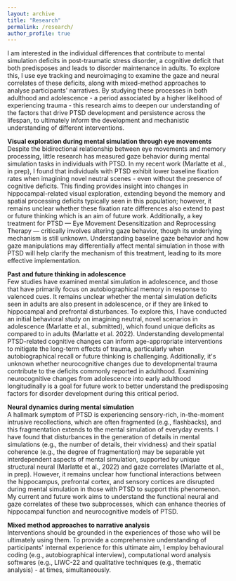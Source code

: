 ```yaml
---
layout: archive
title: "Research"
permalink: /research/
author_profile: true
---
```


I am interested in the individual differences that contribute to mental simulation deficits in post-traumatic stress disorder, a cognitive deficit that both predisposes and leads to disorder maintenance in adults. To explore this, I use eye tracking and neuroimaging to examine the gaze and neural correlates of these deficits, along with mixed-method approaches to analyse participants' narratives. By studying these processes in both adulthood and adolescence - a period associated by a higher likelihood of experiencing trauma - this research aims to deepen our understanding of the factors that drive PTSD development and persistence across the lifespan, to ultimately inform the development and mechanistic understanding of different interventions.

**Visual exploration during mental simulation through eye movements**\
Despite the bidirectional relationship between eye movements and memory processing, little research has measured gaze behavior during mental simulation tasks in individuals with PTSD. In my recent work (Marlatte et al., in prep), I found that individuals with PTSD exhibit lower baseline fixation rates when imagining novel neutral scenes - even without the presence of cognitive deficits. This finding provides insight into changes in hippocampal-related visual exploration, extending beyond the memory and spatial processing deficits typically seen in this population; however, it remains unclear whether these fixation rate differences also extend to past or future thinking which is an aim of future work. Additionally, a key treatment for PTSD — Eye Movement Desensitization and Reprocessing Therapy — critically involves altering gaze behavior, though its underlying mechanism is still unknown. Understanding baseline gaze behavior and how gaze manipulations may differentially affect mental simulation in those with PTSD will help clarify the mechanism of this treatment, leading to its more effective implementation.

**Past and future thinking in adolescence**\
Few studies have examined mental simulation in adolescence, and those that have primarily focus on autobiographical memory in response to valenced cues. It remains unclear whether the mental simulation deficits seen in adults are also present in adolescence, or if they are linked to hippocampal and prefrontal disturbances. To explore this, I have conducted an initial behavioral study on imagining neutral, novel scenarios in adolescence (Marlatte et al., submitted), which found unique deficits as compared to in adults (Marlatte et al. 2022). Understanding developmental PTSD-related cognitive changes can inform age-appropriate interventions to mitigate the long-term effects of trauma, particularly when autobiographical recall or future thinking is challenging. Additionally, it's unknown whether neurocognitive changes due to developmental trauma contribute to the deficits commonly reported in adulthood. Examining neurocognitive changes from adolescence into early adulthood longitudinally is a goal for future work to better understand the predisposing factors for disorder development during this critical period.

**Neural dynamics during mental simulation**\
A hallmark symptom of PTSD is experiencing sensory-rich, in-the-moment intrusive recollections, which are often fragmented (e.g., flashbacks), and this fragmentation extends to the mental simulation of everyday events. I have found that disturbances in the generation of details in mental simulations (e.g., the number of details, their vividness) and their spatial coherence (e.g., the degree of fragmentation) may be separable yet interdependent aspects of mental simulation, supported by unique structural neural (Marlatte et al., 2022) and gaze correlates (Marlatte et al., in prep).  However, it remains unclear how functional interactions between the hippocampus, prefrontal cortex, and sensory cortices are disrupted during mental simulation in those with PTSD to support this phenomenon. My current and future work aims to understand the functional neural and gaze correlates of these two subprocesses, which can enhance theories of hippocampal function and neurocognitive models of PTSD.

**Mixed method approaches to narrative analysis**\
Interventions should be grounded in the experiences of those who will be ultimately using them. To provide a comprehensive understanding of participants' internal experience for this ultimate aim, I employ behavioural coding (e.g., autobiographical interview), computational word analysis softwares (e.g., LIWC-22 and qualitative techniques (e.g., thematic analysis) - at times, simultaneously.
